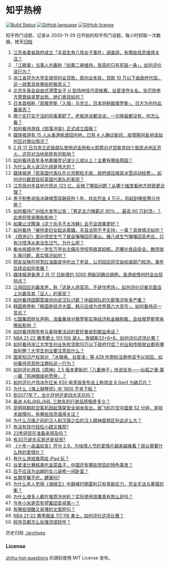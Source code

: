 # 知乎热榜
[![Build Status](https://github.com/ToWeLong/zhihu-hot-questions/workflows/CI/badge.svg)](https://github.com/ToWeLong/zhihu-hot-questions/actions)
[![GitHub language](https://img.shields.io/badge/language-golang-orange.svg)](https://golang.org/)
[![GitHub license](https://img.shields.io/github/license/ToWeLong/zhihu-hot-questions)](https://github.com/ToWeLong/zhihu-hot-questions/blob/main/LICENSE)

知乎热门话题，记录从 2020-11-29 日开始的知乎热门话题。每小时抓取一次数据，按天[归档](./archives)

<!-- BEGIN -->

1. [江苏省委省政府成立「丰县生育八孩女子事件」调查组，有哪些信息值得关注？](https://www.zhihu.com/question/517068413)
1. [「江歌案」当事人刘鑫称「如果二审维持，我真的只有死路一条」，如何评价该行为？](https://www.zhihu.com/question/516910193)
1. [浙江省将为大学生提供创业贷款，若创业失败，贷款 10 万以下由政府代偿，这一政策具有哪些积极意义？](https://www.zhihu.com/question/517062135)
1. [北京冬奥会自由式滑雪女子 U 型场地技巧资格赛，谷爱凌夺头名，张可欣李方慧晋级吴梦出局，她们表现如何？](https://www.zhihu.com/question/517037697)
1. [日本首相称「若俄罗斯『入侵』乌克兰，日本将制裁俄罗斯」，日方为何作此番表态？](https://www.zhihu.com/question/516905017)
1. [两个实打实干活的同事离职了，老板连谈都没谈，一句挽留都没有，你怎么看？](https://www.zhihu.com/question/415313450)
1. [如何看待游戏《部落冲突》正式成立国服？](https://www.zhihu.com/question/516795319)
1. [媒体报道有 15 人从香港偷渡回内地，已有 4 人确诊新冠，疫情期间各地该如何应对类似情况？](https://www.zhihu.com/question/517032630)
1. [2 月 17 日乌克兰武装部队使用迫击炮和火箭筒对卢甘斯克四个居民点地区开火，这将对当地局势有何影响？](https://www.zhihu.com/question/517063429)
1. [如何看待去年多地离婚登记减少三成以上？主要有哪些原因？](https://www.zhihu.com/question/516842516)
1. [为什么有人说汉化组是伟大的？](https://www.zhihu.com/question/283471198)
1. [媒体报道「若英国代表队在北京颗粒无收，政府或压缩其冰雪运动经费」，如何评价截至目前英国代表队的表现？](https://www.zhihu.com/question/516519198)
1. [江苏徐州丰县地方债达 123 亿，反映了哪些问题？从哪个维度看地方财政更合理？](https://www.zhihu.com/question/516952445)
1. [男子制售盗版冰墩墩雪容融获刑 1 年，并处罚金 4 万元，将起到哪些警示作用？](https://www.zhihu.com/question/516484177)
1. [如何看待广州恒大发布公告：「男足主力降薪近 90% ， 最高 60 万封顶」？此举将带来哪些影响？](https://www.zhihu.com/question/517041285)
1. [如果让沈腾演《这个杀手不太冷静》会不会效果更好？](https://www.zhihu.com/question/515049205)
1. [如何看待「被拐卖妇女起诉离婚，丰县法院不予支持」一事？具体情况如何？](https://www.zhihu.com/question/516840740)
1. [《西游记》里孙悟空生气了就会嚷嚷回花果山，猪八戒生气嚷嚷回高老庄，只有沙悟净从来没生过气，为什么呢？](https://www.zhihu.com/question/516504755)
1. [衡水桃城中学一学生万字长文痛斥学校导致其抑郁，还曝光食品安全、教师收礼等问题，真实情况如何？](https://www.zhihu.com/question/516850449)
1. [网友反映在阿宽红油面皮中吃出了老鼠，公司回应将交由权威部门检测，事件后续会如何发展？](https://www.zhihu.com/question/516980610)
1. [媒体报道香港 2 月 17 日新增约 5000 例新冠确诊病例，香港疫情何时会出现拐点？](https://www.zhihu.com/question/517052248)
1. [江母回应刘鑫发声，称「这是人命官司，不是作秀场」，如何评价记者见面会上刘鑫及其「证人」的表现？](https://www.zhihu.com/question/517045941)
1. [如何看待国脚蒿俊闵向武汉队讨薪？中超球队的欠薪情况有多严重？](https://www.zhihu.com/question/516955709)
1. [韩国商界称「韩国是经济大国，韩元应成为世界第六大货币」，如何看待这一言论？](https://www.zhihu.com/question/516476513)
1. [七国集团财长声明，准备集体对俄罗斯实施经济和金融制裁，会给俄罗斯带来哪些影响 ？](https://www.zhihu.com/question/516534491)
1. [如何看待网传参与奥特曼活动的爱好者收到献血电话？](https://www.zhihu.com/question/516727265)
1. [NBA 21-22 赛季爵士 101:106 湖人，詹姆斯33+8+6，如何评价这场比赛？](https://www.zhihu.com/question/517047157)
1. [如何看待浙江大学生创业失败贷款10万以下政府代偿？创业和传统就业都有哪些利弊？大学生创业要注意些什么？](https://www.zhihu.com/question/517073211)
1. [国家知识产权局对 「冰墩墩、谷爱凌」等 429 件商标注册申请予以驳回，如何看待恶意抢注商标这一行为？](https://www.zhihu.com/question/516450912)
1. [如何评价游戏《原神》2.5 版本更新的「八重神子」传说任务——仙狐之章·第一幕「鸣神御祓祈愿祭」？](https://www.zhihu.com/question/516862173)
1. [如何评价卢伟冰在红米 K50 电竞版发布会上称骁龙 8 Gen1 为破芯片？](https://www.zhihu.com/question/516948219)
1. [为什么《海上钢琴师》中 1900 不肯下船？](https://www.zhihu.com/question/364433477)
1. [到2077年了，生化环材还是四大天坑吗？](https://www.zhihu.com/question/436717065)
1. [奥迪 A4L/A6L/A8L 三款车的行驶品质相差多少？](https://www.zhihu.com/question/444313911)
1. [昆明祥鹏航空客机因起落架安全销未拔出，致飞机在空中盘旋 52 分钟，是技术故障吗，有哪些信息值得关注？](https://www.zhihu.com/question/517046258)
1. [为什么汉唐之前的汉人和汉唐之后的汉人精神面貌区别会这么大？](https://www.zhihu.com/question/27197647)
1. [有没有现代轻松小甜文推荐?](https://www.zhihu.com/question/413462536)
1. [23考研现在准备来得及吗？](https://www.zhihu.com/question/514923776)
1. [有30万是先买房还是投资?](https://www.zhihu.com/question/512984187)
1. [《十年一品温如言》开分 2.9，为啥情人节的爱情片越来越难看？观众需要什么样的爱情片？](https://www.zhihu.com/question/516673035)
1. [有什么游戏推荐给 iPad 玩？](https://www.zhihu.com/question/272032398)
1. [谷爱凌比赛结束吃韭菜盒子，中国还有哪些带馅的特色美食？](https://www.zhihu.com/question/516485018)
1. [应不应该为出嫁的女儿装修一间卧室？](https://www.zhihu.com/question/487520820)
1. [长期早餐不吃，健康吗?](https://www.zhihu.com/question/512596675)
1. [为什么有人觉得《海贼王》中巅峰时期雷利只有皇副实力，完全无法与黄猿抗衡？](https://www.zhihu.com/question/513339001)
1. [为什么很多人都在推荐洗地机？实际使用效果真有那么好吗？](https://www.zhihu.com/question/495846488)
1. [今年小米是否有望重回安卓第一？](https://www.zhihu.com/question/516560631)
1. [有哪些很酷又易懂的文案短句？](https://www.zhihu.com/question/508911063)
1. [NBA 21-22 赛季掘金 117:116 勇士，如何评价这场比赛？](https://www.zhihu.com/question/517047159)
1. [程序员都怎么处理流氓软件？](https://www.zhihu.com/question/515765534)

<!-- END -->

历史归档 [./archives](./archives)


### License
[zhihu-hot-questions](https://github.com/towelong/zhihu-hot-questions) 的源码使用 MIT License 发布。